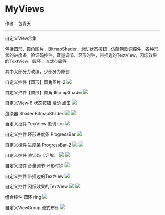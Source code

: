 # MyViews
作者：包青天

*****************************************************************************************

自定义View合集

包括圆形、圆角图片，BitmapShader，滑动状态按钮，仿酷狗歌词控件，各种形状的进度条，验证码控件，音量调节、环形时钟，带描边的TextView，闪烁效果的TextView，圆环，流式布局等

其中大部分为改编，少部分为原创

自定义控件【圆形】圆角图片-2
![](http://images2015.cnblogs.com/blog/795730/201605/795730-20160505162014779-1640308521.jpg)

自定义控件【圆形】圆角 BitmapShader
![](http://images2015.cnblogs.com/blog/795730/201605/795730-20160505154751060-1323386754.jpg)

自定义View-6 状态按钮 滑动 点击
![](http://images2015.cnblogs.com/blog/795730/201605/795730-20160505194956435-1909717820.jpg)

渲染器 Shader BitmapShader
![](http://images2015.cnblogs.com/blog/795730/201605/795730-20160513005339671-1750905422.jpg)
![](http://images2015.cnblogs.com/blog/795730/201605/795730-20160513005340859-904779634.jpg)

自定义控件 TextView 歌词 Lrc
![](http://images2015.cnblogs.com/blog/795730/201605/795730-20160505162954279-857884248.jpg)

自定义控件 环形进度条 ProgressBar
![](http://images2015.cnblogs.com/blog/795730/201605/795730-20160505211824435-300186067.jpg)

自定义控件 进度条 ProgressBar-2
![](http://images2015.cnblogs.com/blog/795730/201605/795730-20160506100213419-1430725592.png)
![](http://images2015.cnblogs.com/blog/795730/201605/795730-20160506100213935-994917460.png)

自定义控件 验证码【详解】
![](http://images2015.cnblogs.com/blog/795730/201605/795730-20160505104241435-1154773941.jpg)
![](http://images2015.cnblogs.com/blog/795730/201605/795730-20160505104241435-1154773941.jpg)

自定义控件 音量调节 环形时钟
![](http://images2015.cnblogs.com/blog/795730/201605/795730-20160506111218326-1707582824.jpg)

自定义控件 带描边的TextView
![](http://images2015.cnblogs.com/blog/795730/201605/795730-20160506121227060-1729102981.png)

自定义控件 闪烁效果的TextView
![](http://images2015.cnblogs.com/blog/795730/201606/795730-20160627165026093-927484930.png)
![](http://images2015.cnblogs.com/blog/795730/201606/795730-20160627165026609-161771615.png)

组合控件 圆环 ring
![](http://images2015.cnblogs.com/blog/795730/201605/795730-20160515002714249-1035305584.jpg)

自定义ViewGroup 流式布局
![](http://images2015.cnblogs.com/blog/795730/201605/795730-20160509172738937-1070641720.jpg)
